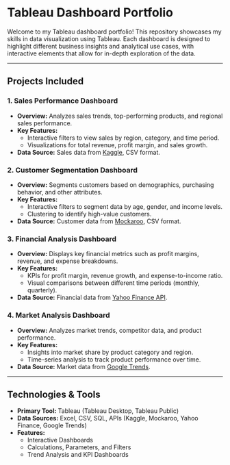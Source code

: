 # **Tableau Dashboard Portfolio**

Welcome to my Tableau dashboard portfolio! This repository showcases my skills in data visualization using Tableau. Each dashboard is designed to highlight different business insights and analytical use cases, with interactive elements that allow for in-depth exploration of the data.

---

## **Projects Included**

### 1. **Sales Performance Dashboard**
   - **Overview:** Analyzes sales trends, top-performing products, and regional sales performance.
   - **Key Features:** 
     - Interactive filters to view sales by region, category, and time period.
     - Visualizations for total revenue, profit margin, and sales growth.
   - **Data Source:** Sales data from [Kaggle](https://www.kaggle.com/), CSV format.

### 2. **Customer Segmentation Dashboard**
   - **Overview:** Segments customers based on demographics, purchasing behavior, and other attributes.
   - **Key Features:** 
     - Interactive filters to segment data by age, gender, and income levels.
     - Clustering to identify high-value customers.
   - **Data Source:** Customer data from [Mockaroo](https://www.mockaroo.com/), CSV format.

### 3. **Financial Analysis Dashboard**
   - **Overview:** Displays key financial metrics such as profit margins, revenue, and expense breakdowns.
   - **Key Features:** 
     - KPIs for profit margin, revenue growth, and expense-to-income ratio.
     - Visual comparisons between different time periods (monthly, quarterly).
   - **Data Source:** Financial data from [Yahoo Finance API](https://www.yahoofinanceapi.com/).

### 4. **Market Analysis Dashboard**
   - **Overview:** Analyzes market trends, competitor data, and product performance.
   - **Key Features:** 
     - Insights into market share by product category and region.
     - Time-series analysis to track product performance over time.
   - **Data Source:** Market data from [Google Trends](https://trends.google.com/).

---

## **Technologies & Tools**

- **Primary Tool:** Tableau (Tableau Desktop, Tableau Public)
- **Data Sources:** Excel, CSV, SQL, APIs (Kaggle, Mockaroo, Yahoo Finance, Google Trends)
- **Features:**  
  - Interactive Dashboards
  - Calculations, Parameters, and Filters  
  - Trend Analysis and KPI Dashboards



